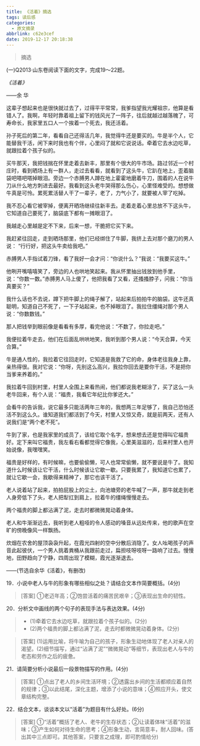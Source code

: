 ```yaml
---
title: 《活着》摘选
tags: 读后感
categories:
  - 原文摘录
abbrlink: c62e3cef
date: 2019-12-17 20:18:38
---
```

>摘选
<!--more-->

(一)Q2013·山东卷阅读下面的文字，完成19～22题。

*《活着》*

——余 华


这辈子想起来也是很快就过去了，过得平平常常，我爹指望我光耀祖宗，他算是看错人了。我啊，年轻时靠着祖上留下的钱风光了一阵子，往后就越过越落魄了，可寿命长，我家里五口人一个挨着一个死去，我还活着。

孙子死后的第二年，看看自己还得活几年，我觉得牛还是要买的。牛是半个人，它能替我干活，闲下来时我也有个伴，心里闷了就和它说说话。牵着它去水边吃草，就跟拉着个孩子似的。

买牛那天，我把钱揣在怀里走着去新丰，那里有个很大的牛市场。路过邻近一个村庄时，看到晒场上有一群人，走过去看看，就看到了这头牛，它趴在地上，歪着脑袋吧嗒吧嗒掉眼泪。旁边一个赤膊男人蹲在地上霍霍地磨着牛刀，围着的人在说牛刀从什么地方刺进去最好。我看到这头老牛哭得那么伤心，心里怪难受的。想想做牛真是可怜。累死累活替人干了一辈子，老了，力气小了，就要被人宰了吃掉。

我不忍心看它被宰掉，便离开晒场继续往新丰去。走着走着心里总放不下这头牛，它知道自己要死了，脑袋底下都有一摊眼泪了。

我越走心里越是定不下来，后来一想，干脆把它买下来。

我赶紧往回走，走到晒场那里，他们已经绑住了牛脚，我挤上去对那个磨刀的男人说： “行行好，把这头牛卖给我吧。”

赤膊男人手指试着刀锋，看了我好一会才问：“你说什么？”我说：“我要买这牛。”

他咧开嘴嘻嘻笑了，旁边的人也哄地笑起来。我从怀里抽出钱放到他手里，说：“你数一数。”赤膊男人马上傻了，他把我看了又看，还搔搔脖子，问我：“你当真要买？”

我什么话也不去说，蹲下把牛脚上的绳子解了，站起来后拍拍牛的脑袋。这牛还真聪明，知道自己不死了，一下子站起来，也不掉眼泪了。我拉住缰绳对那个男人说：“你数数钱。”

那人把钱举到眼前像是看看有多厚，看完他说：“不数了，你拉走吧。”

我便拉着牛走去，他们在后面乱哄哄地笑，我听到那个男人说：“今天合算，今天合算。”

牛是通人性的，我拉着它往回走时，它知道是我救了它的命，身体老往我身上靠，亲热得很。我对它说：“你呀，先别这么高兴，我拉你回去是要你干活，不是把你当爹来养着的。”

我拉着牛回到村里，村里人全围上来看热闹，他们都说我老糊涂了，买了这么一头老牛回来，有个人说：“福贵，我看它年纪比你爹还大。”

会看牛的告诉我，说它最多只能活两年三年的，我想两三年足够了，我自己恐怕还活不到这么久。谁知道我们都活到了今天，村里人又惊又奇，就是前两天，还有人说我们是“两个老不死”。

牛到了家，也是我家里的成员了，该给它取个名字，想来想去还是觉得叫它福贵好。定下来叫它福贵，我左看右看都觉得它像我，心里美滋滋的，后来村里人也开始说像，我嘿嘿笑。

福贵是好样的，有时候嘛，也要偷偷懒，可人也常常偷懒，就不要说是牛了。我知道什么时候该让它干活，什么时候该让它歇一歇。只要我累了，我知道它也累了，就让它歇一会，我歇得来精神了，那它也该干活了。

老人说着站了起来，拍拍屁股上的尘土，向池塘旁的老牛喊了一声，那牛就走到老人身旁低下了头，老人把犁扛到肩上，拉着牛的缰绳慢慢走去。

两个福贵的脚上都沾满了泥，走去时都微微晃动着身体。

老人和牛渐渐远去，我听到老人粗哑的令人感动的嗓音从远处传来，他的歌声在空旷的傍晚像风一样飘扬。

炊烟在农舍的屋顶袅袅升起，在霞光四射的空中分散后消隐了。女人吆喝孩子的声音此起彼伏，一个男人挑着粪桶从我跟前走过，扁担吱呀吱呀一路响了过去。慢慢地，田野趋向了宁静，四周出现了模糊，霞光逐渐退去。

——(节选自余华《活着》，有删改)

19．小说中老人与牛的形象有哪些相似之处？请结合文本作简要概括。(4分)

>[答案] ①老迈年高；②饱尝活着的痛苦民艰辛；③表现出生命的韧性。

20．分析文中画线的两个句子的表现手法与表达效果。(4分)

>* (1)牵着它去水边吃草，就跟拉着个孩子似的。(2分)
>* (2)两个福贵的脚上都沾满了泥，走去时都微微晃动着身体。(2分)

>[答案] (1)运用比喻，将牛喻为自己的孩子，形象生动地体现了老人对亲人的渴望。(2)细节描写，通过“沾满了泥”“微微晃动”等细节，表现出老人与牛的老态和劳作之后的疲惫。

21．请简要分析小说最后一段景物描写的作用。(4分)

>[答案] ①点出了老人的乡间生活环境；②透露出乡间的生活都顺应着自然的规律；③以此结尾，深化主题，增添了小说的意味；④照应开头，使文章结构完整。

22．结合文本，谈谈本文以“活着”为题目有什么好处。(6分)
>[答案] ①“活着”概括了老人、老牛的生存状态；②让读着体味“活着”的滋味；③产生如何对待生命的思考；④形象生动，言简意丰，耐人回味。(答出其中三点即可。其他答案，只要言之成理，即可酌情给分)